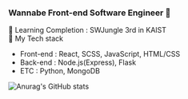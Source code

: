 ### Wannabe Front-end Software Engineer 👋

<!--
**Leepilung/Leepilung** is a ✨ _special_ ✨ repository because its `README.md` (this file) appears on your GitHub profile.

Here are some ideas to get you started:

- 🔭 I’m currently working on ...
- 🌱 I’m currently learning ...
- 👯 I’m looking to collaborate on ...
- 🤔 I’m looking for help with ...
- 💬 Ask me about ...
- 📫 How to reach me: ...
- 😄 Pronouns: ...
- ⚡ Fun fact: ...
Completion (수료)
-->
🔭 Learning Completion : SWJungle 3rd in KAIST
<br>
🌱 My Tech stack
  - Front-end : React, SCSS, JavaScript, HTML/CSS
  - Back-end  : Node.js(Express), Flask
  - ETC       : Python, MongoDB

![Anurag's GitHub stats](https://github-readme-stats.vercel.app/api?username=Leepilung&show_icons=true&theme=radical)
